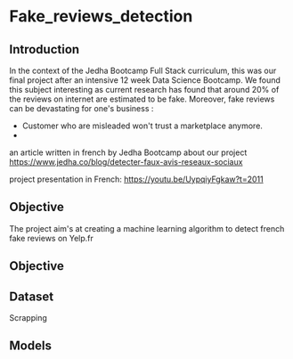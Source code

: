 # Fake_reviews_detection

## Introduction
In the context of the Jedha Bootcamp Full Stack curriculum,
this was our final project after an intensive 12 week Data Science Bootcamp.
We found this subject interesting as current research has found that around 20% of the reviews on internet are estimated to be fake. Moreover, fake reviews can be devastating for one's business :
* Customer who are misleaded won't trust a marketplace anymore. 
*

an article written in french by Jedha Bootcamp about our project
https://www.jedha.co/blog/detecter-faux-avis-reseaux-sociaux

project presentation in French:
https://youtu.be/UypqiyFgkaw?t=2011

## Objective
The project aim's at creating a machine learning algorithm to detect french fake reviews on Yelp.fr 

## Objective

## Dataset
Scrapping

## Models 



